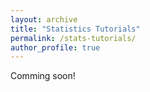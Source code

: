 ```yaml
---
layout: archive
title: "Statistics Tutorials"
permalink: /stats-tutorials/
author_profile: true
---
```


Comming soon!
